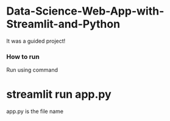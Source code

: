 # Data-Science-Web-App-with-Streamlit-and-Python
It was a guided project!

### How to run
Run using command
# streamlit run app.py 
app.py is the file name
